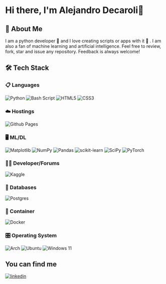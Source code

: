 # Hi there, I'm Alejandro Decaroli👋

## 🚀 About Me

I am a python developer 🐍 and I love creating scripts or apps with it 💚 . I am also a fan of machine learning and artificial intelligence. Feel free to review, fork, star and issue any repository. Feedback is always welcome!

## 🛠 Tech Stack

### 📋 Languages

![Python](https://img.shields.io/badge/python-3670A0?style=for-the-badge&logo=python&logoColor=ffdd54) ![Bash Script](https://img.shields.io/badge/bash_script-%23121011.svg?style=for-the-badge&logo=gnu-bash&logoColor=white) ![HTML5](https://img.shields.io/badge/html5-%23E34F26.svg?style=for-the-badge&logo=html5&logoColor=white) ![CSS3](https://img.shields.io/badge/css3-%231572B6.svg?style=for-the-badge&logo=css3&logoColor=white)

### ☁️ Hostings

![Github Pages](https://img.shields.io/badge/github%20pages-121013?style=for-the-badge&logo=github&logoColor=white)

### 🖥️ ML/DL

![Matplotlib](https://img.shields.io/badge/Matplotlib-%23ffffff.svg?style=for-the-badge&logo=Matplotlib&logoColor=black) ![NumPy](https://img.shields.io/badge/numpy-%23013243.svg?style=for-the-badge&logo=numpy&logoColor=white) ![Pandas](https://img.shields.io/badge/pandas-%23150458.svg?style=for-the-badge&logo=pandas&logoColor=white) ![scikit-learn](https://img.shields.io/badge/scikit--learn-%23F7931E.svg?style=for-the-badge&logo=scikit-learn&logoColor=white) ![SciPy](https://img.shields.io/badge/SciPy-%230C55A5.svg?style=for-the-badge&logo=scipy&logoColor=%white) ![PyTorch](https://img.shields.io/badge/PyTorch-%23EE4C2C.svg?style=for-the-badge&logo=PyTorch&logoColor=white)

### 🧑‍💻 Developer/Forums

![Kaggle](https://img.shields.io/badge/Kaggle-035a7d?style=for-the-badge&logo=kaggle&logoColor=white)

### 💾 Databases

![Postgres](https://img.shields.io/badge/postgres-%23316192.svg?style=for-the-badge&logo=postgresql&logoColor=white)

### 🐳 Container
![Docker](https://img.shields.io/badge/docker-%230db7ed.svg?style=for-the-badge&logo=docker&logoColor=white)

### 🎛️ Operating System

![Arch](https://img.shields.io/badge/Arch%20Linux-1793D1?logo=arch-linux&logoColor=fff&style=for-the-badge) ![Ubuntu](https://img.shields.io/badge/Ubuntu-E95420?style=for-the-badge&logo=ubuntu&logoColor=white) ![Windows 11](https://img.shields.io/badge/Windows%2011-%230079d5.svg?style=for-the-badge&logo=Windows%2011&logoColor=white)

## You can find me

[![linkedin](https://img.shields.io/badge/linkedin-0A66C2?style=for-the-badge&logo=linkedin&logoColor=white)](https://www.linkedin.com/in/alejandro-decaroli/)
